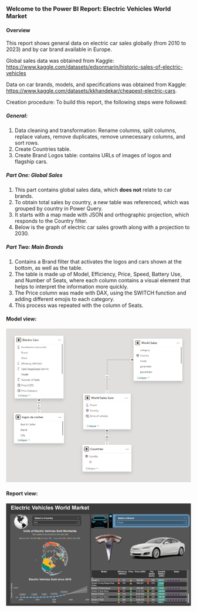 ### Welcome to the Power BI Report: Electric Vehicles World Market

#### Overview

This report shows general data on electric car sales globally (from 2010 to 2023) and by car brand available in Europe.

Global sales data was obtained from Kaggle: https://www.kaggle.com/datasets/edsonmarin/historic-sales-of-electric-vehicles 

Data on car brands, models, and specifications was obtained from Kaggle: https://www.kaggle.com/datasets/kkhandekar/cheapest-electric-cars.

Creation procedure: To build this report, the following steps were followed: 

##### General: 
1. Data cleaning and transformation: Rename columns, split columns, replace values, remove duplicates, remove unnecessary columns, and sort rows.
2. Create Countries table.
3. Create Brand Logos table: contains URLs of images of logos and flagship cars.

##### Part One: Global Sales 
1. This part contains global sales data, which **does not** relate to car brands.
2. To obtain total sales by country, a new table was referenced, which was grouped by country in Power Query.
3. It starts with a map made with JSON and orthographic projection, which responds to the Country filter.
4. Below is the graph of electric car sales growth along with a projection to 2030.
  
##### Part Two: Main Brands
1. Contains a Brand filter that activates the logos and cars shown at the bottom, as well as the table.
2. The table is made up of Model, Efficiency, Price, Speed, Battery Use, and Number of Seats, where each column contains a visual element that helps to interpret the information more quickly.
3. The Price column was made with DAX, using the SWITCH function and adding different emojis to each category.
4. This process was repeated with the column of Seats.

#### Model view:

![Model](Model.png)

#### Report view:

![Report](EV.png)
